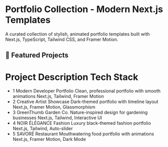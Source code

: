 # Portfolio Collection - Modern Next.js Templates

A curated collection of stylish, animated portfolio templates built with Next.js, TypeScript, Tailwind CSS, and Framer Motion.

## 🚀 Featured Projects

# Project Description Tech Stack

- 1 Modern Developer Portfolio Clean, professional portfolio with smooth animations Next.js, Tailwind, Framer Motion
- 2 Creative Artist Showcase Dark-themed portfolio with timeline layout Next.js, Framer Motion, Glassmorphism
- 3 GreenThumb Garden Co. Nature-inspired design for gardening businesses Next.js, Tailwind, Interactive UI
- 4 NOIR ÉLÉGANCE Fashion Luxury black-themed fashion portfolio Next.js, Tailwind, Auto-slider
- 5 SAVORÉ Restaurant Mouthwatering food portfolio with animations Next.js, Framer Motion, Dark Mode
